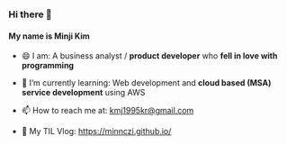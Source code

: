 ### Hi there 👋

#### My name is Minji Kim

- 😄 I am: A business analyst / **product developer** who **fell in love with programming**
- 🌱 I’m currently learning: Web development and **cloud based (MSA) service development** using AWS

- 📫 How to reach me at: kmj1995kr@gmail.com
- 💬 My TIL Vlog: https://minnczi.github.io/


<!--
**minnczi/minnczi** is a ✨ _special_ ✨ repository because its `README.md` (this file) appears on your GitHub profile.

Here are some ideas to get you started:

- 🔭 I’m currently working on ...
- 🌱 I’m currently learning ...
- 👯 I’m looking to collaborate on ...
- 🤔 I’m looking for help with ...
- 💬 Ask me about ...
- 📫 How to reach me: ...
- 😄 Pronouns: ...
- ⚡ Fun fact: ...
-->

